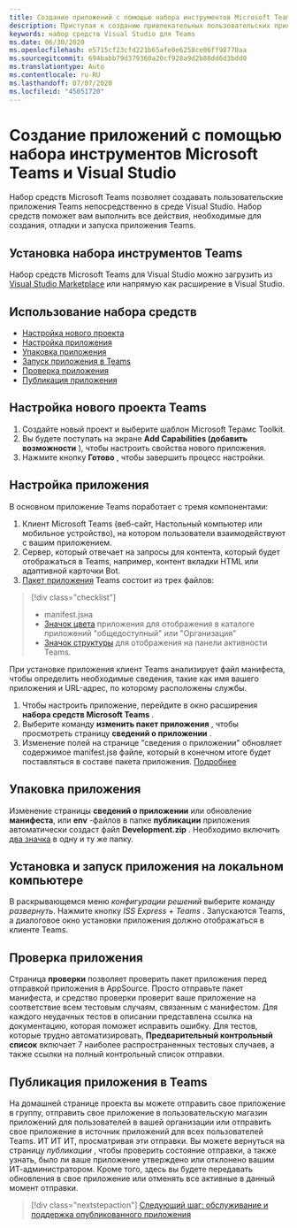 ```yaml
---
title: Создание приложений с помощью набора инструментов Microsoft Teams и Visual Studio
description: Приступая к созданию привлекательных пользовательских приложений непосредственно в Visual Studio с помощью набора инструментов Microsoft Teams
keywords: набор средств Visual Studio для Teams
ms.date: 06/30/2020
ms.openlocfilehash: e5715cf23cfd221b65afe0e6258ce06ff98770aa
ms.sourcegitcommit: 694babb79d379360a20cf928a9d2b88dd6d3bdd0
ms.translationtype: Auto
ms.contentlocale: ru-RU
ms.lasthandoff: 07/07/2020
ms.locfileid: "45051720"
---
```

# <a name="build-apps-with-the-microsoft-teams-toolkit-and-visual-studio"></a>Создание приложений с помощью набора инструментов Microsoft Teams и Visual Studio

Набор средств Microsoft Teams позволяет создавать пользовательские приложения Teams непосредственно в среде Visual Studio. Набор средств поможет вам выполнить все действия, необходимые для создания, отладки и запуска приложения Teams.

## <a name="installing-the-teams-toolkit"></a>Установка набора инструментов Teams

Набор средств Microsoft Teams для Visual Studio можно загрузить из [Visual Studio Marketplace](https://aka.ms/teams-toolkit) или напрямую как расширение в Visual Studio.

## <a name="using-the-toolkit"></a>Использование набора средств

- [Настройка нового проекта](#set-up-a-new-teams-project)
- [Настройка приложения](#configure-your-app)
- [Упаковка приложения](#package-your-app)
- [Запуск приложения в Teams](#install-and-run-your-app-locally)
- [Проверка приложения](#validate-your-app)
- [Публикация приложения](#publish-your-app-to-teams)

## <a name="set-up-a-new-teams-project"></a>Настройка нового проекта Teams

1. Создайте новый проект и выберите шаблон Microsoft Терамс Toolkit.
1. Вы будете поступать на экране **Add Capabilities (добавить возможности** ), чтобы настроить свойства нового приложения.
1. Нажмите кнопку **Готово** , чтобы завершить процесс настройки.

## <a name="configure-your-app"></a>Настройка приложения

В основном приложение Teams поработает с тремя компонентами:

  1. Клиент Microsoft Teams (веб-сайт, Настольный компьютер или мобильное устройство), на котором пользователи взаимодействуют с вашим приложением.
  1. Сервер, который отвечает на запросы для контента, который будет отображаться в Teams, например, контент вкладки HTML или адаптивной карточки Bot.
  1. [Пакет приложения](/concepts/build-and-test/apps-package.md) Teams состоит из трех файлов:

  > [!div class="checklist"]
  >
  > - manifest.jsна 
  > - [Значок цвета](../resources/schema/manifest-schema.md#icons) приложения для отображения в каталоге приложений "общедоступный" или "Организация"
 > - [Значок структуры](../resources/schema/manifest-schema.md#icons) для отображения на панели активности Teams.

При установке приложения клиент Teams анализирует файл манифеста, чтобы определить необходимые сведения, такие как имя вашего приложения и URL-адрес, по которому расположены службы.

1. Чтобы настроить приложение, перейдите в окно расширения **набора средств Microsoft Teams** .
1. Выберите команду **изменить пакет приложения** , чтобы просмотреть страницу **сведений о приложении** .
1. Изменение полей на странице "сведения о приложении" обновляет содержимое manifest.jsв файле, который в конечном итоге будет поставляться в составе пакета приложения. [Подробнее](https://aka.ms/teams-toolkit-manifest)

## <a name="package-your-app"></a>Упаковка приложения

Изменение страницы **сведений о приложении** или обновление **манифеста**, или **env** -файлов в папке **публикации** приложения автоматически создаст файл **Development.zip** . Необходимо включить [два значка](../concepts/build-and-test/apps-package.md#icons) в одну и ту же папку.

## <a name="install-and-run-your-app-locally"></a>Установка и запуск приложения на локальном компьютере

В раскрывающемся меню *конфигурации решений* выберите команду *развернуть*. Нажмите кнопку *ISS Express + Teams* . Запускаются Teams, а диалоговое окно установки приложения должно отображаться в клиенте Teams.

## <a name="validate-your-app"></a>Проверка приложения

Страница **проверки** позволяет проверить пакет приложения перед отправкой приложения в AppSource. Просто отправьте пакет манифеста, и средство проверки проверит ваше приложение на соответствие всем тестовым случаям, связанным с манифестом. Для каждого неудачных тестов в описании представлена ссылка на документацию, которая поможет исправить ошибку. Для тестов, которые трудно автоматизировать, **Предварительный контрольный список** включает 7 наиболее распространенных тестовых случаев, а также ссылки на полный контрольный список отправки.

## <a name="publish-your-app-to-teams"></a>Публикация приложения в Teams

На домашней странице проекта вы можете отправить свое приложение в группу, отправить свое приложение в пользовательскую магазин приложений для пользователей в вашей организации или отправить свое приложение в источник приложений для всех пользователей Teams. ИТ ИТ ИТ, просматривая эти отправки. Вы можете вернуться на страницу *публикации* , чтобы проверить состояние отправки, а также узнать, было ли ваше приложение утверждено или отклонено вашим ИТ-администратором. Кроме того, здесь вы будете передавать обновления в свое приложение или отменять все активные в данный момент отправки.

> [!div class="nextstepaction"]
> [Следующий шаг: обслуживание и поддержка опубликованного приложения](../concepts/deploy-and-publish/appsource/post-publish/overview.md)
